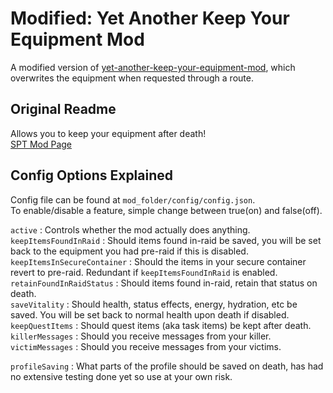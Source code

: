# Modified: Yet Another Keep Your Equipment Mod

A modified version of [yet-another-keep-your-equipment-mod](https://hub.sp-tarkov.com/files/file/2162-yet-another-keep-your-equipment-mod/),
which overwrites the equipment when requested through a route.

## Original Readme

Allows you to keep your equipment after death!\
[SPT Mod Page](https://hub.sp-tarkov.com/files/file/2162-yet-another-keep-your-equipment-mod/)

## Config Options Explained

Config file can be found at `mod_folder/config/config.json`.\
To enable/disable a feature, simple change between true(on) and false(off).

`active` : Controls whether the mod actually does anything.\
`keepItemsFoundInRaid` : Should items found in-raid be saved, you will be set back to the equipment you had pre-raid if this is disabled.\
`keepItemsInSecureContainer` : Should the items in your secure container revert to pre-raid. Redundant if `keepItemsFoundInRaid` is enabled.\
`retainFoundInRaidStatus` : Should items found in-raid, retain that status on death.\
`saveVitality` : Should health, status effects, energy, hydration, etc be saved. You will be set back to normal health upon death if disabled.\
`keepQuestItems` : Should quest items (aka task items) be kept after death.\
`killerMessages` : Should you receive messages from your killer.\
`victimMessages` : Should you receive messages from your victims.

`profileSaving` : What parts of the profile should be saved on death, has had no extensive testing done yet so use at your own risk.